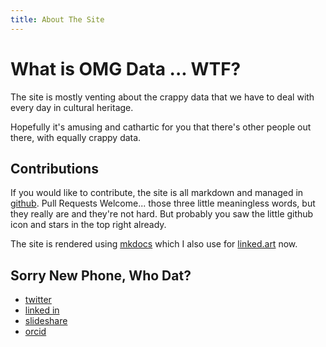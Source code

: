 ```yaml
---
title: About The Site
---
```


# What is OMG Data ... WTF?

The site is mostly venting about the crappy data that we have to deal with every day in cultural heritage.

Hopefully it's amusing and cathartic for you that there's other people out there, with equally crappy data.

## Contributions

If you would like to contribute, the site is all markdown and managed in [github](https://github.com/azaroth42/omgdata-wtf). Pull Requests Welcome... those three little meaningless words, but they really are and they're not hard. But probably you saw the little github icon and stars in the top right already.

The site is rendered using [mkdocs](https://www.mkdocs.org/) which I also use for [linked.art](https://linked.art/) now.

## Sorry New Phone, Who Dat?

* [twitter](https://twitter.com/azaroth42)
* [linked in](https://www.linkedin.com/in/robert-sanderson/)
* [slideshare](https://www.slideshare.net/azaroth42/)
* [orcid](https://orcid.org/0000-0003-4441-6852)
